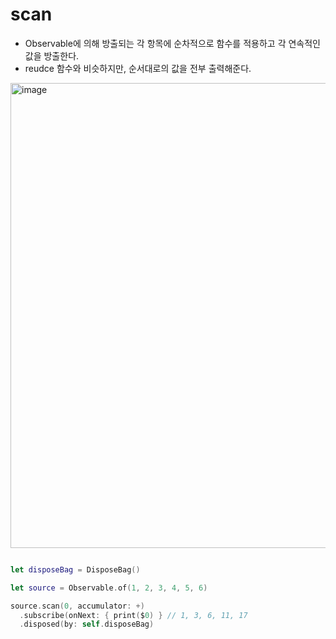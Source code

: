 # scan

- Observable에 의해 방출되는 각 항목에 순차적으로 함수를 적용하고 각 연속적인 값을 방출한다.
- reudce 함수와 비슷하지만, 순서대로의 값을 전부 출력해준다. 

<img width="744" alt="image" src="https://user-images.githubusercontent.com/96224311/169687620-4acb6547-4290-434d-bba3-a5e3f21fafd0.png">

```swift

let disposeBag = DisposeBag()

let source = Observable.of(1, 2, 3, 4, 5, 6)

source.scan(0, accumulator: +)
  .subscribe(onNext: { print($0) } // 1, 3, 6, 11, 17
  .disposed(by: self.disposeBag) 
